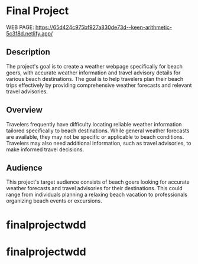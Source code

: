 # Final Project

WEB PAGE: https://65d424c975bf927a830de73d--keen-arithmetic-5c3f8d.netlify.app/


## Description

The project's goal is to create a weather webpage specifically for beach goers, with accurate weather
information and travel advisory details for various beach destinations. The goal is to help travelers plan
their beach trips effectively by providing comprehensive weather forecasts and relevant travel
advisories.

## Overview

Travelers frequently have difficulty locating reliable weather information tailored specifically to beach
destinations. While general weather forecasts are available, they may not be specific or applicable to
beach conditions. Travelers may also need additional information, such as travel advisories, to make
informed travel decisions.

## Audience

This project's target audience consists of beach goers looking for accurate weather forecasts and travel
advisories for their destinations. This could range from individuals planning a relaxing beach vacation
to professionals organizing beach events or excursions.
# finalprojectwdd
# finalprojectwdd
